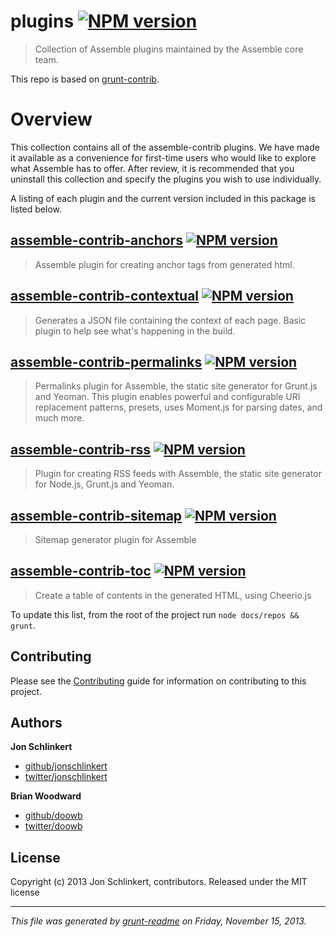 # plugins [![NPM version](https://badge.fury.io/js/plugins.png)](http://badge.fury.io/js/plugins)

> Collection of Assemble plugins maintained by the Assemble core team.

This repo is based on [grunt-contrib](https://github.com/gruntjs/grunt-contrib/).

# Overview
This collection contains all of the assemble-contrib plugins.  We have made it available as a convenience for first-time users who would like to explore what Assemble has to offer. After review, it is recommended that you uninstall this collection and specify the plugins you wish to use individually.

A listing of each plugin and the current version included in this package is listed below.


## [assemble-contrib-anchors](https://github.com/assemble/assemble-contrib-anchors) [![NPM version](https://badge.fury.io/js/assemble-contrib-anchors.png)](http://badge.fury.io/js/assemble-contrib-anchors)
> Assemble plugin for creating anchor tags from generated html.

## [assemble-contrib-contextual](https://github.com/assemble/assemble-contrib-contextual) [![NPM version](https://badge.fury.io/js/assemble-contrib-contextual.png)](http://badge.fury.io/js/assemble-contrib-contextual)
> Generates a JSON file containing the context of each page. Basic plugin to help see what's happening in the build.

## [assemble-contrib-permalinks](https://github.com/assemble/assemble-contrib-permalinks) [![NPM version](https://badge.fury.io/js/assemble-contrib-permalinks.png)](http://badge.fury.io/js/assemble-contrib-permalinks)
> Permalinks plugin for Assemble, the static site generator for Grunt.js and Yeoman. This plugin enables powerful and configurable URI replacement patterns, presets, uses Moment.js for parsing dates, and much more.

## [assemble-contrib-rss](https://github.com/assemble/assemble-contrib-rss) [![NPM version](https://badge.fury.io/js/assemble-contrib-rss.png)](http://badge.fury.io/js/assemble-contrib-rss)
> Plugin for creating RSS feeds with Assemble, the static site generator for Node.js, Grunt.js and Yeoman.

## [assemble-contrib-sitemap](https://github.com/assemble/assemble-contrib-sitemap) [![NPM version](https://badge.fury.io/js/assemble-contrib-sitemap.png)](http://badge.fury.io/js/assemble-contrib-sitemap)
> Sitemap generator plugin for Assemble

## [assemble-contrib-toc](https://github.com/assemble/assemble-contrib-toc) [![NPM version](https://badge.fury.io/js/assemble-contrib-toc.png)](http://badge.fury.io/js/assemble-contrib-toc)
> Create a table of contents in the generated HTML, using Cheerio.js

To update this list, from the root of the project run `node docs/repos && grunt`.

## Contributing
Please see the [Contributing](http://assemble.io/contributing.html) guide for information on contributing to this project.

## Authors

**Jon Schlinkert**

+ [github/jonschlinkert](https://github.com/jonschlinkert)
+ [twitter/jonschlinkert](http://twitter.com/jonschlinkert)

**Brian Woodward**

+ [github/doowb](https://github.com/doowb)
+ [twitter/doowb](http://twitter.com/jonschlinkert)


## License
Copyright (c) 2013 Jon Schlinkert, contributors.
Released under the MIT license

***

_This file was generated by [grunt-readme](https://github.com/assemble/grunt-readme) on Friday, November 15, 2013._
